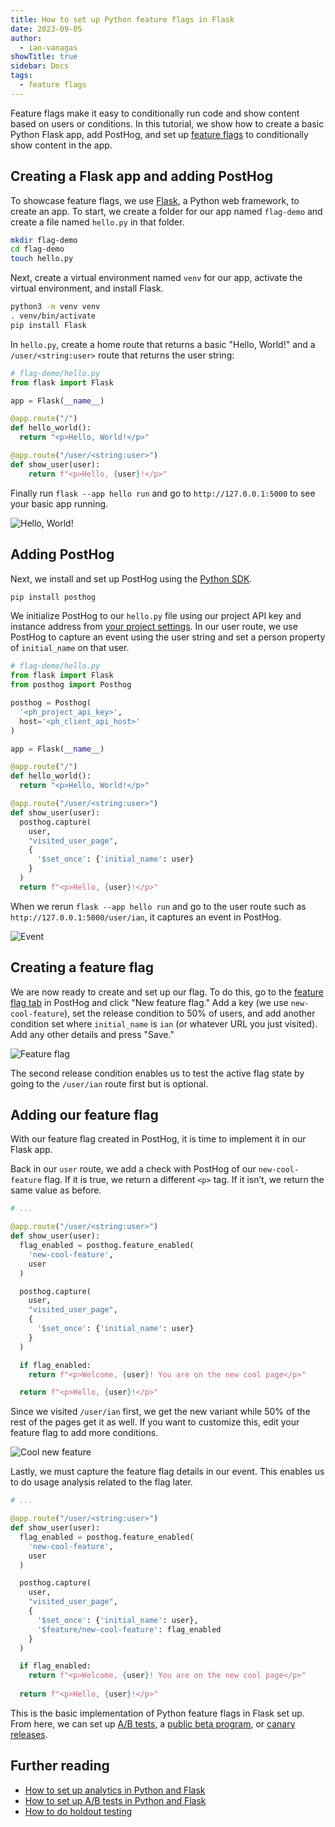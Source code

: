 ```yaml
---
title: How to set up Python feature flags in Flask
date: 2023-09-05
author:
  - ian-vanagas
showTitle: true
sidebar: Docs
tags:
  - feature flags
---
```


Feature flags make it easy to conditionally run code and show content based on users or conditions. In this tutorial, we show how to create a basic Python Flask app, add PostHog, and set up [feature flags](/feature-flags) to conditionally show content in the app.

## Creating a Flask app and adding PostHog

To showcase feature flags, we use [Flask](https://flask.palletsprojects.com/), a Python web framework, to create an app. To start, we create a folder for our app named `flag-demo` and create a file named `hello.py` in that folder.

```bash
mkdir flag-demo
cd flag-demo
touch hello.py
```

Next, create a virtual environment named `venv` for our app, activate the virtual environment, and install Flask.

```bash
python3 -m venv venv
. venv/bin/activate
pip install Flask
```

In `hello.py`, create a home route that returns a basic "Hello, World!" and a `/user/<string:user>` route that returns the user string:

```python
# flag-demo/hello.py
from flask import Flask

app = Flask(__name__)

@app.route("/")
def hello_world():
  return "<p>Hello, World!</p>"

@app.route("/user/<string:user>")
def show_user(user):
    return f"<p>Hello, {user}!</p>"
```

Finally run `flask --app hello run` and go to `http://127.0.0.1:5000` to see your basic app running.

![Hello, World!](https://res.cloudinary.com/dmukukwp6/image/upload/v1710055416/posthog.com/contents/images/tutorials/python-feature-flags/hello.png)

## Adding PostHog

Next, we install and set up PostHog using the [Python SDK](/docs/libraries/python).

```bash
pip install posthog
```

We initialize PostHog to our `hello.py` file using our project API key and instance address from [your project settings](https://app.posthog.com/project/settings). In our user route, we use PostHog to capture an event using the user string and set a person property of `initial_name` on that user.

```python
# flag-demo/hello.py
from flask import Flask
from posthog import Posthog

posthog = Posthog(
  '<ph_project_api_key>', 
  host='<ph_client_api_host>'
)

app = Flask(__name__)

@app.route("/")
def hello_world():
  return "<p>Hello, World!</p>"

@app.route("/user/<string:user>")
def show_user(user):
  posthog.capture(
    user, 
    "visited_user_page", 
    {
      '$set_once': {'initial_name': user} 
    }
  )
  return f"<p>Hello, {user}!</p>"
```

When we rerun `flask --app hello run` and go to the user route such as `http://127.0.0.1:5000/user/ian`, it captures an event in PostHog.

![Event](https://res.cloudinary.com/dmukukwp6/image/upload/v1710055416/posthog.com/contents/images/tutorials/python-feature-flags/event.png)

## Creating a feature flag

We are now ready to create and set up our flag. To do this, go to the [feature flag tab](https://app.posthog.com/feature_flags) in PostHog and click "New feature flag." Add a key (we use `new-cool-feature`), set the release condition to 50% of users, and add another condition set where `initial_name` is `ian` (or whatever URL you just visited). Add any other details and press "Save."

![Feature flag](https://res.cloudinary.com/dmukukwp6/image/upload/v1710055416/posthog.com/contents/images/tutorials/python-feature-flags/flag.png)

The second release condition enables us to test the active flag state by going to the `/user/ian` route first but is optional.

## Adding our feature flag

With our feature flag created in PostHog, it is time to implement it in our Flask app.

Back in our `user` route, we add a check with PostHog of our `new-cool-feature` flag. If it is true, we return a different `<p>` tag. If it isn’t, we return the same value as before. 

```python
# ...

@app.route("/user/<string:user>")
def show_user(user):
  flag_enabled = posthog.feature_enabled(
    'new-cool-feature', 
    user
  )

  posthog.capture(
    user, 
    "visited_user_page", 
    {
      '$set_once': {'initial_name': user}
    }
  )

  if flag_enabled:
    return f"<p>Welcome, {user}! You are on the new cool page</p>"

  return f"<p>Hello, {user}!</p>"
```

Since we visited `/user/ian` first, we get the new variant while 50% of the rest of the pages get it as well. If you want to customize this, edit your feature flag to add more conditions.

![Cool new feature](https://res.cloudinary.com/dmukukwp6/image/upload/v1710055416/posthog.com/contents/images/tutorials/python-feature-flags/cool.png)

Lastly, we must capture the feature flag details in our event. This enables us to do usage analysis related to the flag later.

```python
# ...

@app.route("/user/<string:user>")
def show_user(user):
  flag_enabled = posthog.feature_enabled(
    'new-cool-feature', 
    user
  )

  posthog.capture(
    user, 
    "visited_user_page", 
    {
      '$set_once': {'initial_name': user},
      '$feature/new-cool-feature': flag_enabled
    }
  )

  if flag_enabled:
    return f"<p>Welcome, {user}! You are on the new cool page</p>"
  
  return f"<p>Hello, {user}!</p>"
```

This is the basic implementation of Python feature flags in Flask set up. From here, we can set up [A/B tests](/ab-testing), a [public beta program](/tutorials/public-beta-program), or [canary releases](/tutorials/canary-release). 

## Further reading

- [How to set up analytics in Python and Flask](/tutorials/python-analytics)
- [How to set up A/B tests in Python and Flask](/tutorials/python-ab-testing)
- [How to do holdout testing](/tutorials/holdout-testing)
